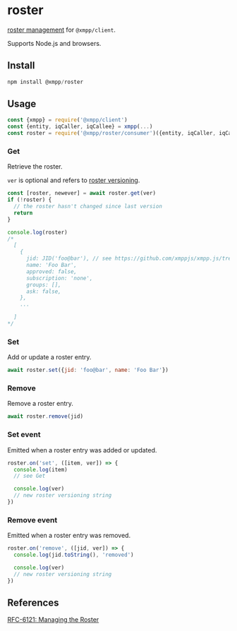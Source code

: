 # roster

[roster management](https://xmpp.org/rfcs/rfc6121.html#roster) for `@xmpp/client`.

Supports Node.js and browsers.

## Install

```js
npm install @xmpp/roster
```

## Usage

```js
const {xmpp} = require('@xmpp/client')
const {entity, iqCaller, iqCallee} = xmpp(...)
const roster = require('@xmpp/roster/consumer')({entity, iqCaller, iqCallee})
```

### Get

Retrieve the roster.

`ver` is optional and refers to [roster versioning](https://xmpp.org/rfcs/rfc6121.html#roster-versioning-request).

```js
const [roster, newever] = await roster.get(ver)
if (!roster) {
  // the roster hasn't changed since last version
  return
}

console.log(roster)
/*
  [
    {
      jid: JID('foo@bar'), // see https://github.com/xmppjs/xmpp.js/tree/master/packages/jid
      name: 'Foo Bar',
      approved: false,
      subscription: 'none',
      groups: [],
      ask: false,
    },
    ...

  ]
*/
```

### Set

Add or update a roster entry.

```js
await roster.set({jid: 'foo@bar', name: 'Foo Bar'})
```

### Remove

Remove a roster entry.

```js
await roster.remove(jid)
```

### Set event

Emitted when a roster entry was added or updated.

```js
roster.on('set', ([item, ver]) => {
  console.log(item)
  // see Get

  console.log(ver)
  // new roster versioning string
})
```

### Remove event

Emitted when a roster entry was removed.

```js
roster.on('remove', ([jid, ver]) => {
  console.log(jid.toString(), 'removed')

  console.log(ver)
  // new roster versioning string
})
```

## References

[RFC-6121: Managing the Roster](https://xmpp.org/rfcs/rfc6121.html#roster)
